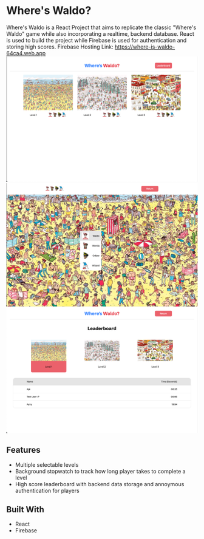 # Where's Waldo?
Where's Waldo is a React Project that aims to replicate the classic "Where's Waldo" game while also incorporating a realtime, backend database. React is used to build the project while Firebase is used for authentication and storing high scores. 
Firebase Hosting Link: https://where-is-waldo-64ca4.web.app
![Main menu screen](<src/images/Screen Shot 2023-08-22 at 7.46.07 pm 8.02.51 pm.png>)
![Game screen while selecting a found character](<src/images/Screen Shot 2023-08-22 at 7.46.32 pm 8.02.51 pm.png>)
![Leaderboard screen](<src/images/Screen Shot 2023-08-22 at 7.47.00 pm 8.02.50 pm.png>)

## Features
- Multiple selectable levels
- Background stopwatch to track how long player takes to complete a level
- High score leaderboard with backend data storage and annoymous authentication for players

## Built With
- React
- Firebase